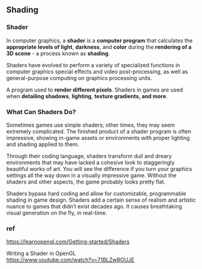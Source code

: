 ## Shading


### Shader
In computer graphics, a **shader** is a **computer program** that calculates the **appropriate levels of light**, **darkness**, and **color** during the **rendering of a 3D scene** - a process known as **shading**.

Shaders have evolved to perform a variety of specialized functions in computer graphics special effects and video post-processing, as well as general-purpose computing on graphics processing units.


A program used to **render different pixels**. Shaders in games are used when **detailing shadows**, **lighting**, **texture gradients, and more**.


### What Can Shaders Do?
Sometimes games use simple shaders; other times, they may seem extremely complicated. The finished product of a shader program is often impressive, showing in-game assets or environments with proper lighting and shading applied to them.

Through their coding language, shaders transform dull and dreary environments that may have lacked a cohesive look to staggeringly beautiful works of art. You will see the difference if you turn your graphics settings all the way down in a visually impressive game. Without the shaders and other aspects, the game probably looks pretty flat.

Shaders bypass hard coding and allow for customizable, programmable shading in game design. Shaders add a certain sense of realism and artistic nuance to games that didn’t exist decades ago. It causes breathtaking visual generation on the fly, in real-time.



### ref
https://learnopengl.com/Getting-started/Shaders

Writing a Shader in OpenGL \
https://www.youtube.com/watch?v=71BLZwRGUJE
